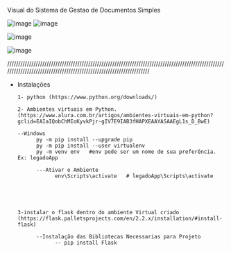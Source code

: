 Visual do Sistema de Gestao de Documentos Simples

![image](https://user-images.githubusercontent.com/57496238/196919337-21dac489-cf34-4a94-8b80-8d9016dad9cd.png) ![image](https://user-images.githubusercontent.com/57496238/196919584-2bcb0be3-d2fc-4d80-8b17-2f931134d35c.png)

![image](https://user-images.githubusercontent.com/57496238/196919782-188600b5-b9ff-4373-a2f3-4f03e81cda0e.png)


![image](https://user-images.githubusercontent.com/57496238/196919820-18d101d4-a5bb-4554-a40a-c4bce7dea61f.png)




////////////////////////////////////////////////////////////////////////////////////////////////////////////////////////////////////////////////////////////////////
* Instalações 

      1- python (https://www.python.org/downloads/)

      2- Ambientes virtuais em Python. (https://www.alura.com.br/artigos/ambientes-virtuais-em-python?gclid=EAIaIQobChMIoKyvkPjr-gIV7E9IAB3fHAPXEAAYASAAEgL1s_D_BwE)
      
      --Windows
            py -m pip install --upgrade pip
            py -m pip install --user virtualenv
            py -m venv env   #env pode ser um nome de sua preferência. Ex: legadoApp
            
            ---Ativar o Ambiente
                  env\Scripts\activate   # legadoApp\Scripts\activate
                  
            
            
            

      3-instalar o flask dentro do ambiente Virtual criado (https://flask.palletsprojects.com/en/2.2.x/installation/#install-flask)
      
            --Instalação das Bibliotecas Necessarias para Projeto
                  -- pip install Flask
            
            
      

